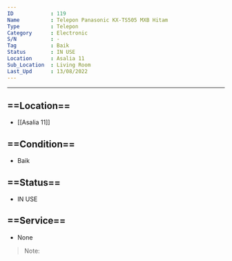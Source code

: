 ```yaml
---
ID            : 119
Name          : Telepon Panasonic KX-TS505 MXB Hitam
Type          : Telepon
Category      : Electronic
S/N           : -
Tag           : Baik
Status        : IN USE
Location      : Asalia 11
Sub_Location  : Living Room
Last_Upd      : 13/08/2022
---
```





---
## ==Location==
- [[Asalia 11]]

## ==Condition==
- Baik

## ==Status==
- IN USE

## ==Service==
- None

>Note:
>

